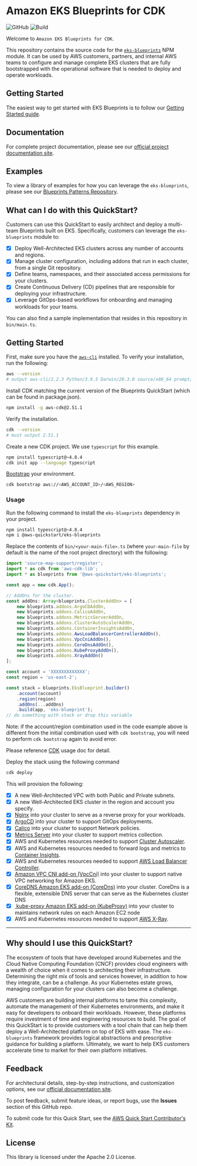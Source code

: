 
# Amazon EKS Blueprints for CDK

![GitHub](https://img.shields.io/github/license/aws-quickstart/cdk-eks-blueprints)
![Build](https://codebuild.us-west-2.amazonaws.com/badges?uuid=eyJlbmNyeXB0ZWREYXRhIjoiTWxBQzVUcTBvdSsvbE9mR0ZWeTJjbi96OUpBREorSG51UjMzQ1UyNXdmUzZ2dUJoTkhIODFJWjN2QjRGcnhWS0pYLzFQRU5uOThiUEp1WjEzS0htbUpVPSIsIml2UGFyYW1ldGVyU3BlYyI6IlRkUFRoTWtjdElBMkR5NEMiLCJtYXRlcmlhbFNldFNlcmlhbCI6MX0%3D&branch=main)

Welcome to `Amazon EKS Blueprints for CDK`.

This repository contains the source code for the [`eks-blueprints`](https://www.npmjs.com/package/@aws-quickstart/eks-blueprints) NPM module. It can be used by AWS customers, partners, and internal AWS teams to configure and manage complete EKS clusters that are fully bootstrapped with the operational software that is needed to deploy and operate workloads. 

## Getting Started

The easiest way to get started with EKS Blueprints is to follow our [Getting Started guide](https://aws-quickstart.github.io/cdk-eks-blueprints/getting-started/).

## Documentation

For complete project documentation, please see our [official project documentation site](https://aws-quickstart.github.io/cdk-eks-blueprints/).

## Examples

To view a library of examples for how you can leverage the `eks-blueprints`, please see our [Blueprints Patterns Repository](https://github.com/aws-samples/cdk-eks-blueprints-patterns).

## What can I do with this QuickStart?

Customers can use this QuickStart to easily architect and deploy a multi-team Blueprints built on EKS. Specifically, customers can leverage the `eks-blueprints` module to:

- [x] Deploy Well-Architected EKS clusters across any number of accounts and regions.
- [x] Manage cluster configuration, including addons that run in each cluster, from a single Git repository.
- [x] Define teams, namespaces, and their associated access permissions for your clusters.
- [x] Create Continuous Delivery (CD) pipelines that are responsible for deploying your infrastructure.
- [x] Leverage GitOps-based workflows for onboarding and managing workloads for your teams.

You can also find a sample implementation that resides in this repository in `bin/main.ts`.

## Getting Started

First, make sure you have the [`aws-cli`](https://docs.aws.amazon.com/cli/latest/userguide/install-cliv2.html) installed. To verify your installation, run the following:

```bash
aws --version
# output aws-cli/2.2.3 Python/3.9.5 Darwin/20.3.0 source/x86_64 prompt/off
```

Install CDK matching the current version of the Blueprints QuickStart (which can be found in package.json).

```bash
npm install -g aws-cdk@2.51.1
```

Verify the installation.

```bash
cdk --version
# must output 2.51.1
```

Create a new CDK project. We use `typescript` for this example.

```bash
npm install typescript@~4.8.4
cdk init app --language typescript
```

[Bootstrap](https://docs.aws.amazon.com/cdk/latest/guide/bootstrapping.html) your environment.

```bash
cdk bootstrap aws://<AWS_ACCOUNT_ID>/<AWS_REGION>
```

### Usage

Run the following command to install the `eks-blueprints` dependency in your project.

```sh
npm install typescript@~4.8.4
npm i @aws-quickstart/eks-blueprints
```

Replace the contents of `bin/<your-main-file>.ts` (where `your-main-file` by default is the name of the root project directory) with the following:

```typescript
import 'source-map-support/register';
import * as cdk from 'aws-cdk-lib';
import * as blueprints from '@aws-quickstart/eks-blueprints';

const app = new cdk.App();

// AddOns for the cluster.
const addOns: Array<blueprints.ClusterAddOn> = [
    new blueprints.addons.ArgoCDAddOn,
    new blueprints.addons.CalicoAddOn,
    new blueprints.addons.MetricsServerAddOn,
    new blueprints.addons.ClusterAutoScalerAddOn,
    new blueprints.addons.ContainerInsightsAddOn,
    new blueprints.addons.AwsLoadBalancerControllerAddOn(),
    new blueprints.addons.VpcCniAddOn(),
    new blueprints.addons.CoreDnsAddOn(),
    new blueprints.addons.KubeProxyAddOn(),
    new blueprints.addons.XrayAddOn()
];

const account = 'XXXXXXXXXXXXX';
const region = 'us-east-2';

const stack = blueprints.EksBlueprint.builder()
    .account(account)
    .region(region)
    .addOns(...addOns)
    .build(app, 'eks-blueprint');
// do something with stack or drop this variable
```

Note: if the account/region combination used in the code example above is different from the initial combination used with `cdk bootstrap`, you will need to perform `cdk bootstrap` again to avoid error.

Please reference [CDK](https://docs.aws.amazon.com/cdk/latest/guide/home.html) usage doc for detail.

Deploy the stack using the following command

```sh
cdk deploy
```

This will provision the following:

- [x] A new Well-Architected VPC with both Public and Private subnets.
- [x] A new Well-Architected EKS cluster in the region and account you specify.
- [x] [Nginx](https://kubernetes.github.io/ingress-nginx/deploy/) into your cluster to serve as a reverse proxy for your workloads. 
- [x] [ArgoCD](https://argoproj.github.io/argo-cd/) into your cluster to support GitOps deployments. 
- [x] [Calico](https://docs.projectcalico.org/getting-started/kubernetes/) into your cluster to support Network policies.
- [x] [Metrics Server](https://github.com/kubernetes-sigs/metrics-server) into your cluster to support metrics collection.
- [x] AWS and Kubernetes resources needed to support [Cluster Autoscaler](https://docs.aws.amazon.com/eks/latest/userguide/cluster-autoscaler.html).
- [x] AWS and Kubernetes resources needed to forward logs and metrics to [Container Insights](https://docs.aws.amazon.com/AmazonCloudWatch/latest/monitoring/deploy-container-insights-EKS.html).
- [x] AWS and Kubernetes resources needed to support [AWS Load Balancer Controller](https://docs.aws.amazon.com/eks/latest/userguide/aws-load-balancer-controller.html).
- [x] [Amazon VPC CNI add-on (VpcCni)](https://docs.aws.amazon.com/eks/latest/userguide/managing-vpc-cni.html) into your cluster to support native VPC networking for Amazon EKS.
- [x] [CoreDNS Amazon EKS add-on (CoreDns)](https://docs.aws.amazon.com/eks/latest/userguide/managing-coredns.html) into your cluster. CoreDns is a flexible, extensible DNS server that can serve as the Kubernetes cluster DNS
- [x] [ kube-proxy Amazon EKS add-on (KubeProxy)](https://docs.aws.amazon.com/eks/latest/userguide/managing-kube-proxy.html) into your cluster to maintains network rules on each Amazon EC2 node
- [x] AWS and Kubernetes resources needed to support [AWS X-Ray](https://aws.amazon.com/xray/).

---

## Why should I use this QuickStart?  

The ecosystem of tools that have developed around Kubernetes and the Cloud Native Computing Foundation (CNCF) provides cloud engineers with a wealth of choice when it comes to architecting their infrastructure. Determining the right mix of tools and services however, in addition to how they integrate, can be a challenge. As your Kubernetes estate grows, managing configuration for your clusters can also become a challenge.

AWS customers are building internal platforms to tame this complexity, automate the management of their Kubernetes environments, and make it easy for developers to onboard their workloads. However, these platforms require investment of time and engineering resources to build. The goal of this QuickStart is to provide customers with a tool chain that can help them deploy a Well-Architected platform on top of EKS with ease. The `eks-blueprints` framework provides logical abstractions and prescriptive guidance for building a platform. Ultimately, we want to help EKS customers accelerate time to market for their own platform initiatives.

## Feedback

For architectural details, step-by-step instructions, and customization options, see our [official documentation site](https://aws-quickstart.github.io/cdk-eks-blueprints/).

To post feedback, submit feature ideas, or report bugs, use the **Issues** section of this GitHub repo.

To submit code for this Quick Start, see the [AWS Quick Start Contributor's Kit](https://aws-quickstart.github.io/).

## License

This library is licensed under the Apache 2.0 License.
